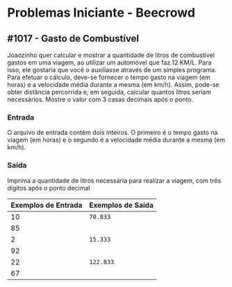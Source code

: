 # Problemas Iniciante - Beecrowd

## #1017 - Gasto de Combustível
Joaozinho quer calcular e mostrar a quantidade de litros de combustível gastos em uma viagem, ao utilizar um automóvel que faz 12 KM/L. Para isso, ele gostaria que você o auxiliasse através de um simples programa. Para efetuar o cálculo, deve-se fornecer o tempo gasto na viagem (em horas) e a velocidade média durante a mesma (em km/h). Assim, pode-se obter distância percorrida e, em seguida, calcular quantos litros seriam necessários. Mostre o valor com 3 casas decimais após o ponto.

### Entrada
O arquivo de entrada contém dois inteiros. O primeiro é o tempo gasto na viagem (em horas) e o segundo é a velocidade média durante a mesma (em km/h).

### Saída
Imprima a quantidade de litros necessária para realizar a viagem, com três dígitos após o ponto decimal

| Exemplos de Entrada |    Exemplos de Saída  |
|---------------------|-----------------------|
| 10                  |`70.833`               |
| 85                  |                       |               
| 2                   |`15.333`               |
| 92                  |                       |               
| 22                  |`122.833`              |
| 67                  |                       |               


